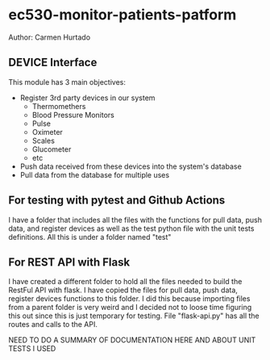 # ec530-monitor-patients-patform

Author: Carmen Hurtado 

## DEVICE Interface
This module has 3 main objectives:
- Register 3rd party devices in our system
    - Thermomethers
    - Blood Pressure Monitors
    - Pulse
    - Oximeter
    - Scales
    - Glucometer
    - etc
- Push data received from these devices into the system's database
- Pull data from the database for multiple uses

## For testing with pytest and Github Actions
I have a folder that includes all the files with the functions for pull data, push data, and register devices as well as the test python file with the unit tests definitions. All this is under a folder named "test"

## For REST API with Flask
I have created a different folder to hold all the files needed to build the RestFul API with flask. I have copied the files for pull data, push data, register devices functions to this folder. I did this because importing files from a parent folder is very weird and I decided not to loose time figuring this out since this is just temporary for testing. 
File "flask-api.py" has all the routes and calls to the API. 

NEED TO DO A SUMMARY OF DOCUMENTATION HERE AND ABOUT UNIT TESTS I USED 



